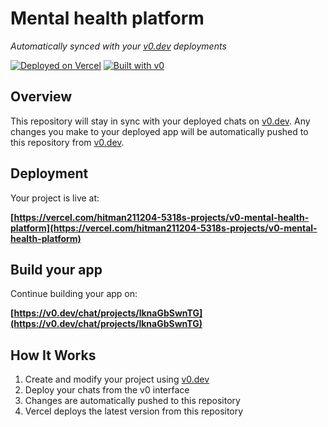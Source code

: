# Mental health platform

*Automatically synced with your [v0.dev](https://v0.dev) deployments*

[![Deployed on Vercel](https://img.shields.io/badge/Deployed%20on-Vercel-black?style=for-the-badge&logo=vercel)](https://vercel.com/hitman211204-5318s-projects/v0-mental-health-platform)
[![Built with v0](https://img.shields.io/badge/Built%20with-v0.dev-black?style=for-the-badge)](https://v0.dev/chat/projects/lknaGbSwnTG)

## Overview

This repository will stay in sync with your deployed chats on [v0.dev](https://v0.dev).
Any changes you make to your deployed app will be automatically pushed to this repository from [v0.dev](https://v0.dev).

## Deployment

Your project is live at:

**[https://vercel.com/hitman211204-5318s-projects/v0-mental-health-platform](https://vercel.com/hitman211204-5318s-projects/v0-mental-health-platform)**

## Build your app

Continue building your app on:

**[https://v0.dev/chat/projects/lknaGbSwnTG](https://v0.dev/chat/projects/lknaGbSwnTG)**

## How It Works

1. Create and modify your project using [v0.dev](https://v0.dev)
2. Deploy your chats from the v0 interface
3. Changes are automatically pushed to this repository
4. Vercel deploys the latest version from this repository
